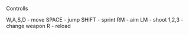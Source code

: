 Controlls

W,A,S,D - move
SPACE - jump
SHIFT - sprint
RM - aim
LM - shoot
1,2,3 - change weapon
R - reload
